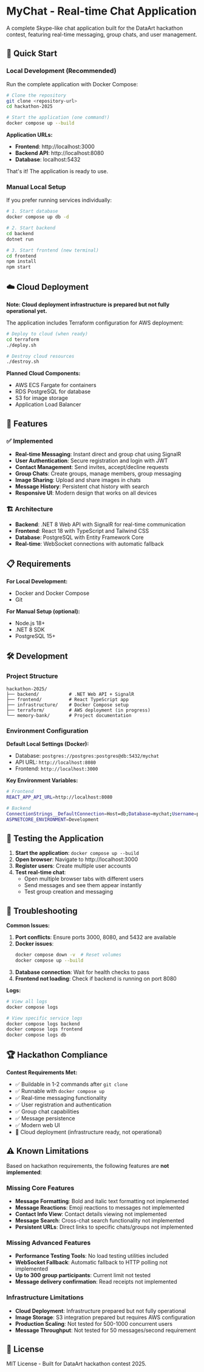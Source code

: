 # MyChat - Real-time Chat Application

A complete Skype-like chat application built for the DataArt hackathon contest, featuring real-time messaging, group chats, and user management.

## 🚀 Quick Start

### Local Development (Recommended)

Run the complete application with Docker Compose:

```bash
# Clone the repository
git clone <repository-url>
cd hackathon-2025

# Start the application (one command!)
docker compose up --build
```

**Application URLs:**
- **Frontend**: http://localhost:3000
- **Backend API**: http://localhost:8080
- **Database**: localhost:5432

That's it! The application is ready to use.

### Manual Local Setup

If you prefer running services individually:

```bash
# 1. Start database
docker compose up db -d

# 2. Start backend
cd backend
dotnet run

# 3. Start frontend (new terminal)
cd frontend
npm install
npm start
```

## ☁️ Cloud Deployment

**Note: Cloud deployment infrastructure is prepared but not fully operational yet.**

The application includes Terraform configuration for AWS deployment:

```bash
# Deploy to cloud (when ready)
cd terraform
./deploy.sh

# Destroy cloud resources
./destroy.sh
```

**Planned Cloud Components:**
- AWS ECS Fargate for containers
- RDS PostgreSQL for database
- S3 for image storage
- Application Load Balancer

## 🎯 Features

### ✅ Implemented
- **Real-time Messaging**: Instant direct and group chat using SignalR
- **User Authentication**: Secure registration and login with JWT
- **Contact Management**: Send invites, accept/decline requests
- **Group Chats**: Create groups, manage members, group messaging
- **Image Sharing**: Upload and share images in chats
- **Message History**: Persistent chat history with search
- **Responsive UI**: Modern design that works on all devices

### 🏗️ Architecture
- **Backend**: .NET 8 Web API with SignalR for real-time communication
- **Frontend**: React 18 with TypeScript and Tailwind CSS
- **Database**: PostgreSQL with Entity Framework Core
- **Real-time**: WebSocket connections with automatic fallback

## 📋 Requirements

**For Local Development:**
- Docker and Docker Compose
- Git

**For Manual Setup (optional):**
- Node.js 18+
- .NET 8 SDK
- PostgreSQL 15+

## 🛠️ Development

### Project Structure
```
hackathon-2025/
├── backend/           # .NET Web API + SignalR
├── frontend/          # React TypeScript app
├── infrastructure/    # Docker Compose setup
├── terraform/         # AWS deployment (in progress)
└── memory-bank/       # Project documentation
```

### Environment Configuration

**Default Local Settings (Docker):**
- Database: `postgres://postgres:postgres@db:5432/mychat`
- API URL: `http://localhost:8080`
- Frontend: `http://localhost:3000`

**Key Environment Variables:**
```bash
# Frontend
REACT_APP_API_URL=http://localhost:8080

# Backend
ConnectionStrings__DefaultConnection=Host=db;Database=mychat;Username=postgres;Password=postgres
ASPNETCORE_ENVIRONMENT=Development
```

## 🧪 Testing the Application

1. **Start the application**: `docker compose up --build`
2. **Open browser**: Navigate to http://localhost:3000
3. **Register users**: Create multiple user accounts
4. **Test real-time chat**: 
   - Open multiple browser tabs with different users
   - Send messages and see them appear instantly
   - Test group creation and messaging

## 🐛 Troubleshooting

**Common Issues:**

1. **Port conflicts**: Ensure ports 3000, 8080, and 5432 are available
2. **Docker issues**: 
   ```bash
   docker compose down -v  # Reset volumes
   docker compose up --build
   ```
3. **Database connection**: Wait for health checks to pass
4. **Frontend not loading**: Check if backend is running on port 8080

**Logs:**
```bash
# View all logs
docker compose logs

# View specific service logs
docker compose logs backend
docker compose logs frontend
docker compose logs db
```

## 🏆 Hackathon Compliance

**Contest Requirements Met:**
- ✅ Buildable in 1-2 commands after `git clone`
- ✅ Runnable with `docker compose up`
- ✅ Real-time messaging functionality
- ✅ User registration and authentication
- ✅ Group chat capabilities
- ✅ Message persistence
- ✅ Modern web UI
- 🔄 Cloud deployment (infrastructure ready, not operational)

## ⚠️ Known Limitations

Based on hackathon requirements, the following features are **not implemented**:

### Missing Core Features
- **Message Formatting**: Bold and italic text formatting not implemented
- **Message Reactions**: Emoji reactions to messages not implemented
- **Contact Info View**: Contact details viewing not implemented
- **Message Search**: Cross-chat search functionality not implemented
- **Persistent URLs**: Direct links to specific chats/groups not implemented

### Missing Advanced Features
- **Performance Testing Tools**: No load testing utilities included
- **WebSocket Fallback**: Automatic fallback to HTTP polling not implemented
- **Up to 300 group participants**: Current limit not tested
- **Message delivery confirmation**: Read receipts not implemented

### Infrastructure Limitations
- **Cloud Deployment**: Infrastructure prepared but not fully operational
- **Image Storage**: S3 integration prepared but requires AWS configuration
- **Production Scaling**: Not tested for 500-1000 concurrent users
- **Message Throughput**: Not tested for 50 messages/second requirement

## 📄 License

MIT License - Built for DataArt hackathon contest 2025.
